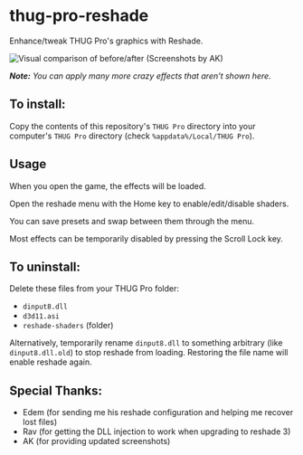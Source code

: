 # thug-pro-reshade

Enhance/tweak THUG Pro's graphics with Reshade.

![Visual comparison of before/after](comparison.gif)
(Screenshots by AK)

_**Note:** You can apply many more crazy effects that aren't shown here._

## To install:

Copy the contents of this repository's `THUG Pro` directory into your computer's `THUG Pro` directory (check `%appdata%/Local/THUG Pro`).

## Usage

When you open the game, the effects will be loaded.

Open the reshade menu with the Home key to enable/edit/disable shaders.

You can save presets and swap between them through the menu.

Most effects can be temporarily disabled by pressing the Scroll Lock key.

## To uninstall:

Delete these files from your THUG Pro folder:
* `dinput8.dll`
* `d3d11.asi`
* `reshade-shaders` (folder)

Alternatively, temporarily rename `dinput8.dll` to something arbitrary (like `dinput8.dll.old`) to stop reshade from loading. Restoring the file name will enable reshade again.

## Special Thanks:
* Edem (for sending me his reshade configuration and helping me recover lost files)
* Rav (for getting the DLL injection to work when upgrading to reshade 3)
* AK (for providing updated screenshots)
